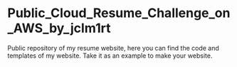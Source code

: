 # Public_Cloud_Resume_Challenge_on_AWS_by_jclm1rt
Public repository of my resume website, here you can find the code and templates of my website. Take it as an example to make your website. 
